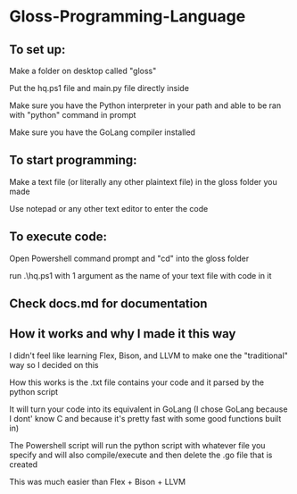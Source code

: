 # Gloss-Programming-Language

## To set up:

Make a folder on desktop called "gloss"

Put the hq.ps1 file and main.py file directly inside

Make sure you have the Python interpreter in your path and able to be ran with "python" command in prompt

Make sure you have the GoLang compiler installed

## To start programming:

Make a text file (or literally any other plaintext file) in the gloss folder you made

Use notepad or any other text editor to enter the code 

## To execute code:

Open Powershell command prompt and "cd" into the gloss folder

run .\hq.ps1 with 1 argument as the name of your text file with code in it

## Check docs.md for documentation

## How it works and why I made it this way

I didn't feel like learning Flex, Bison, and LLVM to make one the "traditional" way so I decided on this

How this works is the .txt file contains your code and it parsed by the python script

It will turn your code into its equivalent in GoLang (I chose GoLang because I dont' know C and because it's pretty fast with some good functions built in)

The Powershell script will run the python script with whatever file you specify and will also compile/execute and then delete the .go file that is created

This was much easier than Flex + Bison + LLVM
